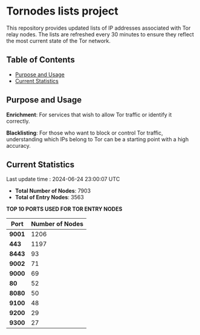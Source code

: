 # Tornodes lists project

This repository provides updated lists of IP addresses associated with Tor relay nodes. The lists are refreshed every 30 minutes to ensure they reflect the most current state of the Tor network.

## Table of Contents

- [Purpose and Usage](#purpose-and-usage)
- [Current Statistics](#current-statistics)


## Purpose and Usage

**Enrichment**: For services that wish to allow Tor traffic or identify it correctly.

**Blacklisting**: For those who want to block or control Tor traffic, understanding which IPs belong to Tor can be a starting point with a high accuracy.

## Current Statistics

Last update time : 2024-06-24 23:00:07 UTC

- **Total Number of Nodes**: 7903
- **Total of Entry Nodes**: 3563

**TOP 10 PORTS USED FOR TOR ENTRY NODES**

| **Port** | **Number of Nodes** |
|------|-----------------|
| **9001**   | 1206  |
| **443**   | 1197  |
| **8443**   | 93  |
| **9002**   | 71  |
| **9000**   | 69  |
| **80**   | 52  |
| **8080**   | 50  |
| **9100**   | 48  |
| **9200**   | 29  |
| **9300**   | 27  |

